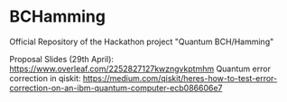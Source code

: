 # BCHamming
Official Repository of the Hackathon project "Quantum BCH/Hamming"

Proposal Slides (29th April): https://www.overleaf.com/2252827127kwzngvkptmhm
Quantum error correction in qiskit:  https://medium.com/qiskit/heres-how-to-test-error-correction-on-an-ibm-quantum-computer-ecb086606e7

